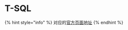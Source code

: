 # T-SQL

{% hint style="info" %}
对应的[官方页面地址](https://contributing.bitwarden.com/code-style/sql/)
{% endhint %}

